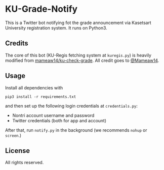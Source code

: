 # KU-Grade-Notify

This is a Twitter bot notifying fot the grade announcement via Kasetsart University registration system. It runs on Python3.

## Credits

The core of this bot (KU-Regis fetching system at `kuregis.py`) is heavily modified from [mameaw14/ku-check-grade](https://github.com/mameaw14/ku-check-grade/). All credit goes to [@Mameaw14](https://twitter.com/Mameaw14).

## Usage

Install all dependencies with

```
pip3 install -r requirements.txt
```

and then set up the following login credentials at `credentials.py`:
* Nontri account username and password
* Twitter credentials (both for app and account)

After that, run `notify.py` in the background (we recommends `nohup` or `screen`.)

## License

All rights reserved.
